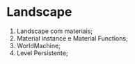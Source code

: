 # Landscape
1. Landscape com materiais;
1. Material instance e Material Functions;
1. WorldMachine;
1. Level Persistente;
